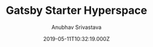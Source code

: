 ---
title: Gatsby Starter Hyperspace
github: https://github.com/anubhavsrivastava/gatsby-starter-hyperspace
demo: https://anubhavsrivastava.github.io/gatsby-starter-hyperspace/
author: Anubhav Srivastava
ssg:
  - Gatsby
cms:
  - Markdown
date: 2019-05-11T10:32:19.000Z
description: Gatsby.js V2 starter template based on Hyperspace  by HTML5 UP
draft: true
publish_date: '2019-05-11T10:32:19Z'
github_star: 26
github_fork: 20
update_date: '2022-01-13T09:40:48Z'
---